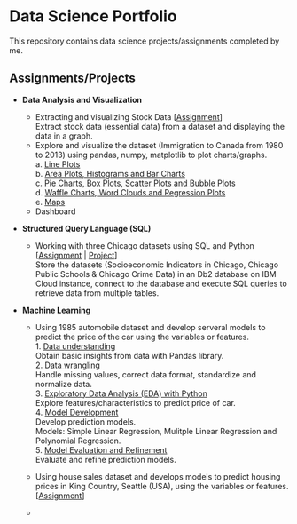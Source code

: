 # Data Science Portfolio
This repository contains data science projects/assignments completed by me.

## Assignments/Projects

- **Data Analysis and Visualization** <br/>
  - Extracting and visualizing Stock Data [[Assignment](https://github.com/TRL2508/Data-Science-Portfolio/blob/d6666ab23f35a42a9d55d595868a8145122dcd24/Assignment%20-%20Extracting%20and%20Visualizing%20Stock%20Data.ipynb "Assignment - Extracting and Visualizing Stock Data.ipynb")] <br/>
  Extract stock data (essential data) from a dataset and displaying the data in a graph. <br/>
  - Explore and visualize the dataset (Immigration to Canada from 1980 to 2013) using pandas, numpy, matplotlib to plot charts/graphs. <br/>
  a. [Line Plots](https://github.com/TRL2508/Data-Science-Portfolio/blob/d4088b10a361046492b7b2f5424ac3c697495aca/Immigration%20to%20Canada%20dataset%20-%20Line%20Plots.ipynb "Immigration to Canada dataset - Line Plots.ipynb") <br/>
  b. [Area Plots, Histograms and Bar Charts](https://github.com/TRL2508/Data-Science-Portfolio/blob/d4088b10a361046492b7b2f5424ac3c697495aca/Immigration%20to%20Canada%20dataset%20-%20Area%20Plots,%20Histograms%20and%20Bar%20Charts.ipynb "Immigration to Canada dataset - Area Plots, Histograms and Bar Charts.ipynb") <br/>
  c. [Pie Charts, Box Plots, Scatter Plots and Bubble Plots](https://github.com/TRL2508/Data-Science-Portfolio/blob/d4088b10a361046492b7b2f5424ac3c697495aca/Immigration%20to%20Canada%20dataset%20-%20Pie%20Charts,%20Box%20Plots,%20Scatter%20Plots%20and%20Bubble%20Plots.ipynb "Immigration to Canada dataset - Pie Charts, Box Plots, Scatter Plots and Bubble Plots.ipynb") <br/>
  d. [Waffle Charts, Word Clouds and Regression Plots](https://github.com/TRL2508/Data-Science-Portfolio/blob/d4088b10a361046492b7b2f5424ac3c697495aca/Immigration%20to%20Canada%20dataset%20-%20Waffle%20Charts,%20Word%20Clouds%20and%20Regression%20Plots.ipynb "Immigration to Canada dataset - Waffle Charts, Word Clouds and Regression Plots.ipynb") <br/>
  e. [Maps](https://github.com/TRL2508/Data-Science-Portfolio/blob/d4088b10a361046492b7b2f5424ac3c697495aca/Immigration%20to%20Canada%20dataset%20-%20Maps%20in%20Python.ipynb "Immigration to Canada dataset - Maps in Python.ipynb") <br/>
  - Dashboard

- **Structured Query Language (SQL)** <br/>
  - Working with three Chicago datasets using SQL and Python [[Assignment](https://github.com/TRL2508/Data-Science-Portfolio/blob/d6666ab23f35a42a9d55d595868a8145122dcd24/Assignment%202%20-%20Working%20with%20Chicago%20datasets%20using%20SQL%20and%20Python.ipynb "Assignment 2 - Working with Chicago datasets using SQL and Python.ipynb") | [Project](https://github.com/TRL2508/Data-Science-Portfolio/blob/d6666ab23f35a42a9d55d595868a8145122dcd24/Project%20-%20Advanced%20SQL%20Techniques.ipynb "Project - Advanced SQL Techniques.ipynb")] <br/>
  Store the datasets (Socioeconomic Indicators in Chicago, Chicago Public Schools & Chicago Crime Data) in an Db2 database on IBM Cloud instance, connect to the database and execute SQL queries to retrieve data from multiple tables.

- **Machine Learning** <br/>
  - Using 1985 automobile dataset and develop serveral models to predict the price of the car using the variables or features. <br/>
                        1. [Data understanding](https://github.com/TRL2508/Data-Science-Portfolio/blob/d6666ab23f35a42a9d55d595868a8145122dcd24/Automobile%20-%20Introduction.ipynb "Automobile - Introduction.ipynb") <br/>
                        Obtain basic insights from data with Pandas library. <br/>
                        2. [Data wrangling](https://github.com/TRL2508/Data-Science-Portfolio/blob/d6666ab23f35a42a9d55d595868a8145122dcd24/Automobile%20-%20Data%20Wrangling.ipynb "Automobile - Data Wrangling.ipynb") <br/>
                           Handle missing values, correct data format, standardize and normalize data. <br/>
                        3. [Exploratory Data Analysis (EDA) with Python](https://github.com/TRL2508/Data-Science-Portfolio/blob/d6666ab23f35a42a9d55d595868a8145122dcd24/Automobile%20-%20Exploratory%20Data%20Analysis.ipynb "Automobile - Exploratory Data Analysis.ipynb") <br/>
                        Explore features/characteristics to predict price of car. <br/>
                        4. [Model Development](https://github.com/TRL2508/Data-Science-Portfolio/blob/d6666ab23f35a42a9d55d595868a8145122dcd24/Automobile%20-%20Model%20Development.ipynb "Automobile - Model Development.ipynb") <br/>
                        Develop prediction models. <br/>
                        Models: Simple Linear Regression, Mulitple Linear Regression and Polynomial Regression. <br/>
                        5. [Model Evaluation and Refinement](https://github.com/TRL2508/Data-Science-Portfolio/blob/d6666ab23f35a42a9d55d595868a8145122dcd24/Automobile%20-%20Model%20Evaluation%20and%20Refinement.ipynb "Automobile - Model Evaluation and Refinement.ipynb") <br/>
                        Evaluate and refine prediction models. <br/>

  - Using house sales dataset and develops models to predict housing prices in King Country, Seattle (USA), using the variables or features. [[Assignment](https://github.com/TRL2508/Data-Science-Portfolio/blob/d6666ab23f35a42a9d55d595868a8145122dcd24/Assignment%20-%20House%20Sales%20in%20King%20County.ipynb "Assignment - House Sales in King County.ipynb")] <br/>

  - 
